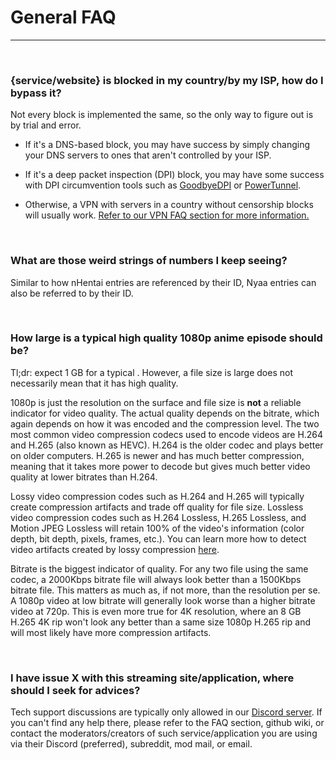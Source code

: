 # **General FAQ**

---

&nbsp;

### **{service/website} is blocked in my country/by my ISP, how do I bypass it?**


Not every block is implemented the same, so the only way to figure out is by trial and error.

- If it's a DNS-based block, you may have success by simply changing your DNS servers to ones that aren't controlled by your ISP.


- If it's a deep packet inspection (DPI) block, you may have some success with DPI circumvention tools such as [GoodbyeDPI](https://github.com/ValdikSS/GoodbyeDPI) or [PowerTunnel](https://github.com/krlvm/PowerTunnel-Android).


- Otherwise, a VPN with servers in a country without censorship blocks will usually work. [Refer to our VPN FAQ section for more information.](https://www.reddit.com/r/animepiracy/wiki/faq#wiki_vpn_faq)

&nbsp;

### **What are those weird strings of numbers I keep seeing?**

Similar to how nHentai entries are referenced by their ID, Nyaa entries can also be referred to by their ID.

&nbsp;

### **How large is a typical high quality 1080p anime episode should be?**

Tl;dr: expect 1 GB for a typical . However, a file size is large does not necessarily mean that it has high quality.

1080p is just the resolution on the surface and file size is **not** a reliable indicator for video quality. The actual quality depends on the bitrate, which again depends on how it was encoded and the compression level. The two most common video compression codecs used to encode videos are H.264 and H.265 (also known as HEVC). H.264 is the older codec and plays better on older computers. H.265 is newer and has much better compression, meaning that it takes more power to decode but gives much better video quality at lower bitrates than H.264.

Lossy video compression codes such as H.264 and H.265 will typically create compression artifacts and trade off quality for file size. Lossless video compression codes such as H.264 Lossless, H.265 Lossless, and Motion JPEG Lossless will retain 100% of the video's information (color depth, bit depth, pixels, frames, etc.). You can learn more how to detect video artifacts created by lossy compression [here](https://guide.encode.moe/encoding/video-artifacts.html).

Bitrate is the biggest indicator of quality. For any two file using the same codec, a 2000Kbps bitrate file will always look better than a 1500Kbps bitrate file. This matters as much as, if not more, than the resolution per se. A 1080p video at low bitrate will generally look worse than a higher bitrate video at 720p. This is even more true for 4K resolution, where an 8 GB H.265 4K rip won't look any better than a same size 1080p H.265 rip and will most likely have more compression artifacts.
 
&nbsp;

### **I have issue X with this streaming site/application, where should I seek for advices?**

Tech support discussions are typically only allowed in our [Discord server](https://discord.gg/53EfBVH). If you can't find any help there, please refer to the FAQ section, github wiki, or contact the moderators/creators of such service/application you are using via their Discord (preferred), subreddit, mod mail, or email.

&nbsp;
